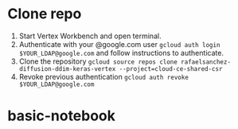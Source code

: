 # Clone repo
1. Start Vertex Workbench and open terminal.
2. Authenticate with your @google.com user `gcloud auth login $YOUR_LDAP@google.com` and follow instructions to authenticate.
3. Clone the repository `gcloud source repos clone rafaelsanchez-diffusion-ddim-keras-vertex --project=cloud-ce-shared-csr`
4. Revoke previous authentication `gcloud auth revoke $YOUR_LDAP@google.com`

# basic-notebook
